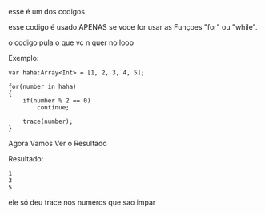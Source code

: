 esse é um dos codigos

esse codigo é usado APENAS se voce for usar as Funçoes "for" ou "while".

o codigo pula o que vc n quer no loop

Exemplo:
```
var haha:Array<Int> = [1, 2, 3, 4, 5];

for(number in haha)
{
    if(number % 2 == 0)
        continue;
    
    trace(number);
}
```

Agora Vamos Ver o Resultado

Resultado:
```
1
3
5
```

ele só deu trace nos numeros que sao impar
